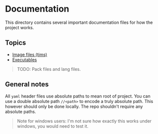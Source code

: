 # Documentation

This directory contains several important documentation files for how the project works.

## Topics

- [Image files (tims)](tim.md)
- [Executables](exec.md)

> TODO: Pack files and lang files.

## General notes

All `yaml` header files use absolute paths to mean root of project. You can use a double absolute path `//<path>` to encode a truly absolute path. This however should only be done locally. The repo shouldn't require any absolute paths.

> Note for windows users: I'm not sure how exactly this works under windows, you would need to test it.
